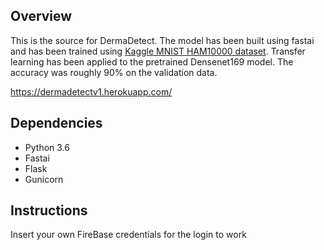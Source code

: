 ## Overview

This is the source for DermaDetect. The model has been built using fastai and has been trained using [Kaggle MNIST HAM10000 dataset](https://www.kaggle.com/kmader/skin-cancer-mnist-ham10000). Transfer learning has been applied to the pretrained Densenet169 model. The accuracy was roughly 90% on the validation data. 
 
 https://dermadetectv1.herokuapp.com/

## Dependencies

- Python 3.6 <br/>
- Fastai <br/>
- Flask <br/>
- Gunicorn

## Instructions
Insert your own FireBase credentials for the login to work
